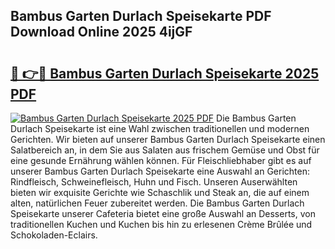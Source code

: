 ## Bambus Garten Durlach Speisekarte PDF Download Online 2025 4ijGF

# <h2><a href="http://gc9k5j.nevu.top/?p=Bambus+Garten+Durlach+Speisekarte">🔗 👉🔴 Bambus Garten Durlach Speisekarte 2025 PDF</a></h2>

[![Bambus Garten Durlach Speisekarte 2025 PDF](https://i.imgur.com/dBaPXMq.png)](http://gc9k5j.nevu.top/?p=Bambus+Garten+Durlach+Speisekarte)
Die Bambus Garten Durlach Speisekarte ist eine Wahl zwischen traditionellen und modernen Gerichten. Wir bieten auf unserer Bambus Garten Durlach Speisekarte einen Salatbereich an, in dem Sie aus Salaten aus frischem Gemüse und Obst für eine gesunde Ernährung wählen können. Für Fleischliebhaber gibt es auf unserer Bambus Garten Durlach Speisekarte eine Auswahl an Gerichten: Rindfleisch, Schweinefleisch, Huhn und Fisch. Unseren Auserwählten bieten wir exquisite Gerichte wie Schaschlik und Steak an, die auf einem alten, natürlichen Feuer zubereitet werden. Die Bambus Garten Durlach Speisekarte unserer Cafeteria bietet eine große Auswahl an Desserts, von traditionellen Kuchen und Kuchen bis hin zu erlesenen Crème Brûlée und Schokoladen-Eclairs.

